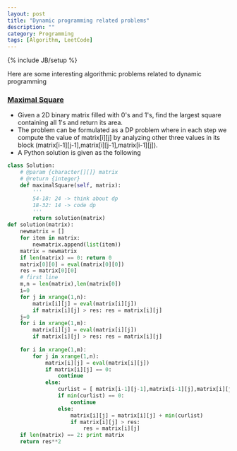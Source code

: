 ```yaml
---
layout: post
title: "Dynamic programming related problems"
description: ""
category: Programming
tags: [Algorithm, LeetCode]
---
```

{% include JB/setup %}

Here are some interesting algorithmic problems related to dynamic programming

### [Maximal Square](https://leetcode.com/problems/maximal-square/)
- Given a 2D binary matrix filled with 0's and 1's, find the largest square containing all 1's and return its area.
- The problem can be formulated as a DP problem where in each step we compute the value of matrix[i][j] by analyzing other three values in its block (matrix[i-1][j-1],matrix[i][j-1],matrix[i-1][j]).
- A Python solution is given as the following
```python
class Solution:
    # @param {character[][]} matrix
    # @return {integer}
    def maximalSquare(self, matrix):
        '''
        54-18: 24 -> think about dp
        18-32: 14 -> code dp
        '''
        return solution(matrix)
def solution(matrix):
    newmatrix = []
    for item in matrix:
        newmatrix.append(list(item))
    matrix = newmatrix
    if len(matrix) == 0: return 0
    matrix[0][0] = eval(matrix[0][0])
    res = matrix[0][0]
    # first line
    m,n = len(matrix),len(matrix[0])
    i=0
    for j in xrange(1,n):
        matrix[i][j] = eval(matrix[i][j])
        if matrix[i][j] > res: res = matrix[i][j]
    j=0
    for i in xrange(1,m):
        matrix[i][j] = eval(matrix[i][j])
        if matrix[i][j] > res: res = matrix[i][j]
        
    for i in xrange(1,m):
        for j in xrange(1,n):
            matrix[i][j] = eval(matrix[i][j])
            if matrix[i][j] == 0:
                continue
            else:
                curlist = [ matrix[i-1][j-1],matrix[i-1][j],matrix[i][j-1] ]
                if min(curlist) == 0:
                    continue
                else:
                    matrix[i][j] = matrix[i][j] + min(curlist)
                    if matrix[i][j] > res:
                        res = matrix[i][j]
    if len(matrix) == 2: print matrix 
    return res**2
```
